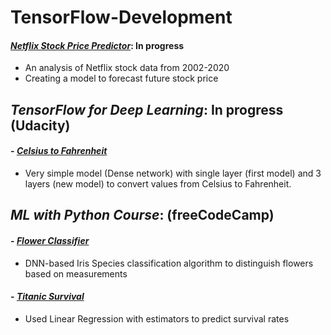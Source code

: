 # TensorFlow-Development

#### [_Netflix Stock Price Predictor_](https://github.com/ShivaSaiV/TensorFlow-Development/blob/main/Netflix%20Stock%20Price%20Predictor.ipynb): In progress
- An analysis of Netflix stock data from 2002-2020
- Creating a model to forecast future stock price



## _**TensorFlow for Deep Learning**_: In progress (Udacity)

#### - [_Celsius to Fahrenheit_](https://github.com/ShivaSaiV/TensorFlow-Development/blob/main/TensorFlow%20for%20Deep%20Learning/CelsiustoFahrenheit.ipynb)

  - Very simple model (Dense network) with single layer (first model) and 3 layers (new model) to convert values from Celsius to Fahrenheit. 



## _**ML with Python Course**_: (freeCodeCamp)
    
#### - [_Flower Classifier_](https://github.com/ShivaSaiV/TensorFlow-Development/blob/main/Machine%20Learning%20with%20Python/FlowersClassifier.py)
  - DNN-based Iris Species classification algorithm to distinguish flowers based on measurements
  
#### - [_Titanic Survival_](https://github.com/ShivaSaiV/TensorFlow-Development/blob/main/Machine%20Learning%20with%20Python/TitanicSurvival.py)
  - Used Linear Regression with estimators to predict survival rates
